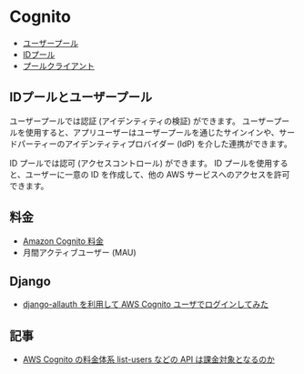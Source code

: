 # Cognito

- [ユーザープール](user_pool.md)
- [IDプール](id_pool.md)
- [プールクライアント](client.md)

## IDプールとユーザープール

ユーザープールでは認証 (アイデンティティの検証) ができます。
ユーザープールを使用すると、アプリユーザーはユーザープールを通じたサインインや、サードパーティーのアイデンティティプロバイダー (IdP) を介した連携ができます。

ID プールでは認可 (アクセスコントロール) ができます。
ID プールを使用すると、ユーザーに一意の ID を作成して、他の AWS サービスへのアクセスを許可できます。

## 料金

- [Amazon Cognito 料金](https://aws.amazon.com/jp/cognito/pricing/)
- 月間アクティブユーザー (MAU)

## Django

- [django-allauth を利用して AWS Cognito ユーザでログインしてみた](https://qiita.com/MakotoPlus/items/894bc8c6c408fddc79a8)

## 記事

- [AWS Cognito の料金体系 list-users などの API は課金対象となるのか](https://sal-blog.com/aws-cognito%E3%81%AE%E6%96%99%E9%87%91%E4%BD%93%E7%B3%BB-list-users%E3%81%AA%E3%81%A9%E3%81%AEapi%E3%81%AF%E8%AA%B2%E9%87%91%E5%AF%BE%E8%B1%A1%E3%81%A8%E3%81%AA%E3%82%8B%E3%81%AE%E3%81%8B/)
